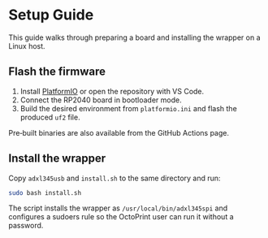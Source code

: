 # Setup Guide

This guide walks through preparing a board and installing the wrapper on a Linux host.

## Flash the firmware

1. Install [PlatformIO](https://platformio.org/) or open the repository with VS Code.
2. Connect the RP2040 board in bootloader mode.
3. Build the desired environment from `platformio.ini` and flash the produced `uf2` file.

Pre‑built binaries are also available from the GitHub Actions page.

## Install the wrapper

Copy `adxl345usb` and `install.sh` to the same directory and run:

```bash
sudo bash install.sh
```

The script installs the wrapper as `/usr/local/bin/adxl345spi` and configures a sudoers rule so the OctoPrint user can run it without a password.
